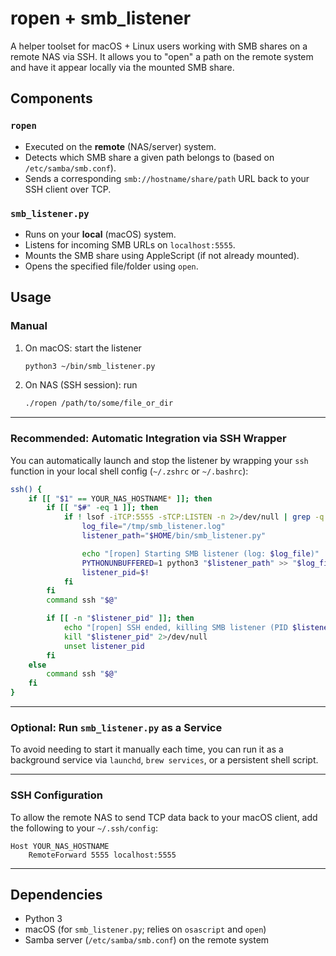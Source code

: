 # ropen + smb_listener

A helper toolset for macOS + Linux users working with SMB shares on a remote NAS via SSH.
It allows you to "open" a path on the remote system and have it appear locally via the mounted SMB share.

## Components

### `ropen`
- Executed on the **remote** (NAS/server) system.
- Detects which SMB share a given path belongs to (based on `/etc/samba/smb.conf`).
- Sends a corresponding `smb://hostname/share/path` URL back to your SSH client over TCP.

### `smb_listener.py`
- Runs on your **local** (macOS) system.
- Listens for incoming SMB URLs on `localhost:5555`.
- Mounts the SMB share using AppleScript (if not already mounted).
- Opens the specified file/folder using `open`.

## Usage

### Manual
1. On macOS: start the listener
   ```bash
   python3 ~/bin/smb_listener.py
   ```

2. On NAS (SSH session): run
   ```bash
   ./ropen /path/to/some/file_or_dir
   ```

---

### Recommended: Automatic Integration via SSH Wrapper

You can automatically launch and stop the listener by wrapping your `ssh` function in your local shell config (`~/.zshrc` or `~/.bashrc`):

```bash
ssh() {
    if [[ "$1" == YOUR_NAS_HOSTNAME* ]]; then
        if [[ "$#" -eq 1 ]]; then
            if ! lsof -iTCP:5555 -sTCP:LISTEN -n 2>/dev/null | grep -q LISTEN; then
                log_file="/tmp/smb_listener.log"
                listener_path="$HOME/bin/smb_listener.py"

                echo "[ropen] Starting SMB listener (log: $log_file)"
                PYTHONUNBUFFERED=1 python3 "$listener_path" >> "$log_file" 2>&1 &
                listener_pid=$!
            fi
        fi
        command ssh "$@"

        if [[ -n "$listener_pid" ]]; then
            echo "[ropen] SSH ended, killing SMB listener (PID $listener_pid)"
            kill "$listener_pid" 2>/dev/null
            unset listener_pid
        fi
    else
        command ssh "$@"
    fi
}
```

---

### Optional: Run `smb_listener.py` as a Service

To avoid needing to start it manually each time, you can run it as a background service via `launchd`, `brew services`, or a persistent shell script.

---

### SSH Configuration

To allow the remote NAS to send TCP data back to your macOS client, add the following to your `~/.ssh/config`:

```ssh
Host YOUR_NAS_HOSTNAME
    RemoteForward 5555 localhost:5555
```

---

## Dependencies

- Python 3
- macOS (for `smb_listener.py`; relies on `osascript` and `open`)
- Samba server (`/etc/samba/smb.conf`) on the remote system

